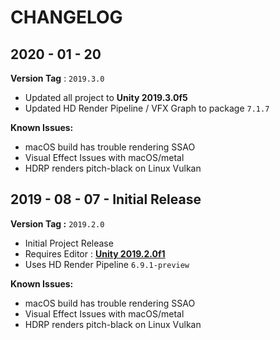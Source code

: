 # CHANGELOG

## 2020 - 01 - 20

**Version Tag** : `2019.3.0`

* Updated all project to **Unity 2019.3.0f5**
* Updated HD Render Pipeline / VFX Graph to package `7.1.7`

**Known Issues:**

* macOS build has trouble rendering SSAO
* Visual Effect Issues with macOS/metal
* HDRP renders pitch-black on Linux Vulkan



## 2019 - 08 - 07 - Initial Release

**Version Tag :** `2019.2.0`

* Initial Project Release
* Requires Editor : **[Unity 2019.2.0f1](https://public-cdn.cloud.unity3d.com/hub/prod/UnityHubSetup.exe)**
* Uses HD Render Pipeline `6.9.1-preview`

**Known Issues:**

* macOS build has trouble rendering SSAO
* Visual Effect Issues with macOS/metal
* HDRP renders pitch-black on Linux Vulkan

